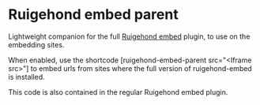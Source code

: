 # Ruigehond embed parent

Lightweight companion for the full [Ruigehond embed](https://github.com/joerivanveen/ruigehond-embed) plugin, to use on the embedding sites.

When enabled, use the shortcode \[ruigehond-embed-parent src="&lt;Iframe src&gt;"] to embed urls from sites where the full version of ruigehond-embed is installed.

This code is also contained in the regular Ruigehond embed plugin.
